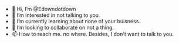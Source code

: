 - 👋 Hi, I’m @Edowndotdown
- 👀 I’m interested in not talking to you.
- 🌱 I’m currently learning about none of your buisness.
- 💞️ I’m looking to collaborate on not a thing.
- 📫 How to reach me. no where. Besides, I don't want to talk to you.

<!---
Edowndotdown/Edowndotdown is a ✨ special ✨ repository because its `README.md` (this file) appears on your GitHub profile.
You can click the Preview link to take a look at your changes.
--->
